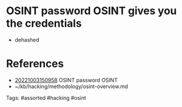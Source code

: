 # OSINT password OSINT gives you the credentials
- dehashed

# References
- [20221003150958](/zet/20221003150958/README.md) OSINT password OSINT
- ~/kb/hacking/methodology/osint-overview.md

Tags:
    #assorted #hacking #osint
